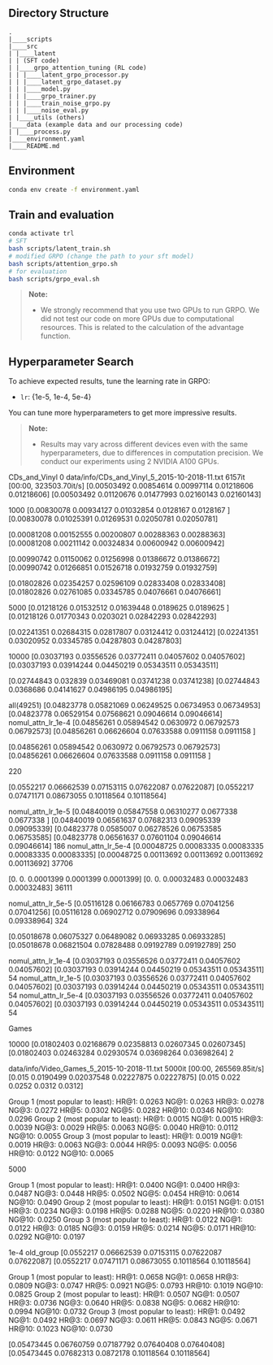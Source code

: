 

## Directory Structure

```plaintext
.
|____scripts
|____src
| |____latent
| | (SFT code)
| |____grpo_attention_tuning (RL code)
| | |____latent_grpo_processor.py
| | |____latent_grpo_dataset.py
| | |____model.py
| | |____grpo_trainer.py
| | |____train_noise_grpo.py
| | |____noise_eval.py
| |____utils (others)
|____data (example data and our processing code)
| |____process.py
|____environment.yaml
|____README.md
```

## Environment

```bash
conda env create -f environment.yaml
```

## Train and evaluation

```bash
conda activate trl
# SFT
bash scripts/latent_train.sh
# modified GRPO (change the path to your sft model)
bash scripts/attention_grpo.sh
# for evaluation
bash scripts/grpo_eval.sh
```

> **Note:**
> - We strongly recommend that you use two GPUs to run GRPO. We did not test our code on more GPUs due to computational resources. This is related to the calculation of the advantage function.

## Hyperparameter Search

To achieve expected results, tune the learning rate in GRPO:

- `lr`: {1e-5, 1e-4, 5e-4}

You can tune more hyperparameters to get more impressive results.

> **Note:**
> - Results may vary across different devices even with the same hyperparameters, due to differences in computation precision. We conduct our experiments using 2 NVIDIA A100 GPUs.


CDs_and_Vinyl
0
data/info/CDs_and_Vinyl_5_2015-10-2018-11.txt
6157it [00:00, 323503.70it/s]
[0.00503492 0.00854614 0.00997114 0.01218606 0.01218606]
[0.00503492 0.01120676 0.01477993 0.02160143 0.02160143]

1000
[0.00830078 0.00934127 0.01032854 0.0128167  0.0128167 ]
[0.00830078 0.01025391 0.01269531 0.02050781 0.02050781]

[0.00081208 0.00152555 0.00200807 0.00288363 0.00288363]
[0.00081208 0.00211142 0.00324834 0.00600942 0.00600942]

[0.00990742 0.01150062 0.01256998 0.01386672 0.01386672]
[0.00990742 0.01266851 0.01526718 0.01932759 0.01932759]

[0.01802826 0.02354257 0.02596109 0.02833408 0.02833408]
[0.01802826 0.02761085 0.03345785 0.04076661 0.04076661]

5000
[0.01218126 0.01532512 0.01639448 0.0189625  0.0189625 ]
[0.01218126 0.01770343 0.0203021  0.02842293 0.02842293]

[0.02241351 0.02684315 0.02817807 0.03124412 0.03124412]
[0.02241351 0.03020952 0.03345785 0.04287803 0.04287803]


10000
[0.03037193 0.03556526 0.03772411 0.04057602 0.04057602]
[0.03037193 0.03914244 0.04450219 0.05343511 0.05343511]

[0.02744843 0.032839   0.03469081 0.03741238 0.03741238]
[0.02744843 0.0368686  0.04141627 0.04986195 0.04986195]

all(49251)
[0.04823778 0.05821069 0.06249525 0.06734953 0.06734953]
[0.04823778 0.06529154 0.07568621 0.09046614 0.09046614]
nomul_attn_lr_1e-4
[0.04856261 0.05894542 0.0630972  0.06792573 0.06792573]
[0.04856261 0.06626604 0.07633588 0.0911158  0.0911158 ]

[0.04856261 0.05894542 0.0630972  0.06792573 0.06792573]
[0.04856261 0.06626604 0.07633588 0.0911158  0.0911158 ]

220

[0.0552217  0.06662539 0.07153115 0.07622087 0.07622087]
[0.0552217  0.07471171 0.08673055 0.10118564 0.10118564]

nomul_attn_lr_1e-5
[0.04840019 0.05847558 0.06310277 0.0677338  0.0677338 ]
[0.04840019 0.06561637 0.07682313 0.09095339 0.09095339]
[0.04823778 0.0585007  0.06278526 0.06753585 0.06753585]
[0.04823778 0.06561637 0.07601104 0.09046614 0.09046614]
186
nomul_attn_lr_5e-4
[0.00048725 0.00083335 0.00083335 0.00083335 0.00083335]
[0.00048725 0.00113692 0.00113692 0.00113692 0.00113692]
37706

[0.        0.        0.0001399 0.0001399 0.0001399]
[0.         0.         0.00032483 0.00032483 0.00032483]
36111

nomul_attn_lr_5e-5
[0.05116128 0.06166783 0.0657769  0.07041256 0.07041256]
[0.05116128 0.06902712 0.07909696 0.09338964 0.09338964]
324

[0.05018678 0.06075327 0.06489082 0.06933285 0.06933285]
[0.05018678 0.06821504 0.07828488 0.09192789 0.09192789]
250



nomul_attn_lr_1e-4
[0.03037193 0.03556526 0.03772411 0.04057602 0.04057602]
[0.03037193 0.03914244 0.04450219 0.05343511 0.05343511]
54
nomul_attn_lr_1e-5
[0.03037193 0.03556526 0.03772411 0.04057602 0.04057602]
[0.03037193 0.03914244 0.04450219 0.05343511 0.05343511]
54
nomul_attn_lr_5e-4
[0.03037193 0.03556526 0.03772411 0.04057602 0.04057602]
[0.03037193 0.03914244 0.04450219 0.05343511 0.05343511]
54


Games


10000
[0.01802403 0.02168679 0.02358813 0.02607345 0.02607345]
[0.01802403 0.02463284 0.02930574 0.03698264 0.03698264]
2


data/info/Video_Games_5_2015-10-2018-11.txt
5000it [00:00, 265569.85it/s]
[0.015      0.0190499  0.02037548 0.02227875 0.02227875]
[0.015  0.022  0.0252 0.0312 0.0312]


Group 1 (most popular to least):
  HR@1: 0.0263
  NG@1: 0.0263
  HR@3: 0.0278
  NG@3: 0.0272
  HR@5: 0.0302
  NG@5: 0.0282
  HR@10: 0.0346
  NG@10: 0.0296
Group 2 (most popular to least):
  HR@1: 0.0015
  NG@1: 0.0015
  HR@3: 0.0039
  NG@3: 0.0029
  HR@5: 0.0063
  NG@5: 0.0040
  HR@10: 0.0112
  NG@10: 0.0055
Group 3 (most popular to least):
  HR@1: 0.0019
  NG@1: 0.0019
  HR@3: 0.0063
  NG@3: 0.0044
  HR@5: 0.0093
  NG@5: 0.0056
  HR@10: 0.0122
  NG@10: 0.0065

5000



Group 1 (most popular to least):
  HR@1: 0.0400
  NG@1: 0.0400
  HR@3: 0.0487
  NG@3: 0.0448
  HR@5: 0.0502
  NG@5: 0.0454
  HR@10: 0.0614
  NG@10: 0.0490
Group 2 (most popular to least):
  HR@1: 0.0151
  NG@1: 0.0151
  HR@3: 0.0234
  NG@3: 0.0198
  HR@5: 0.0288
  NG@5: 0.0220
  HR@10: 0.0380
  NG@10: 0.0250
Group 3 (most popular to least):
  HR@1: 0.0122
  NG@1: 0.0122
  HR@3: 0.0185
  NG@3: 0.0159
  HR@5: 0.0214
  NG@5: 0.0171
  HR@10: 0.0292
  NG@10: 0.0197

1e-4 old_group
[0.0552217  0.06662539 0.07153115 0.07622087 0.07622087]
[0.0552217  0.07471171 0.08673055 0.10118564 0.10118564]

Group 1 (most popular to least):
  HR@1: 0.0658
  NG@1: 0.0658
  HR@3: 0.0809
  NG@3: 0.0747
  HR@5: 0.0921
  NG@5: 0.0793
  HR@10: 0.1019
  NG@10: 0.0825
Group 2 (most popular to least):
  HR@1: 0.0507
  NG@1: 0.0507
  HR@3: 0.0736
  NG@3: 0.0640
  HR@5: 0.0838
  NG@5: 0.0682
  HR@10: 0.0994
  NG@10: 0.0732
Group 3 (most popular to least):
  HR@1: 0.0492
  NG@1: 0.0492
  HR@3: 0.0697
  NG@3: 0.0611
  HR@5: 0.0843
  NG@5: 0.0671
  HR@10: 0.1023
  NG@10: 0.0730

  [0.05473445 0.06760759 0.07187792 0.07640408 0.07640408]
[0.05473445 0.07682313 0.0872178  0.10118564 0.10118564]